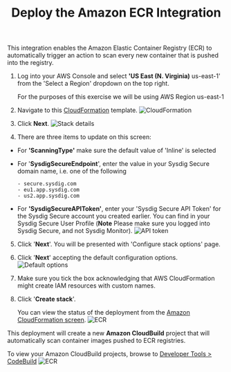 ﻿---
title: "Deploy the Amazon ECR Integration"
chapter: false
weight: 31
---

This integration enables the Amazon Elastic Container Registry (ECR) to automatically trigger an action to scan every new container that is pushed into the registry.

1. Log into your AWS Console and select **'US East (N. Virginia)** us-east-1' from the 'Select a Region' dropdown on the top right.

    For the purposes of this exercise we will be using AWS Region us-east-1

2. Navigate to this [CloudFormation](https://console.aws.amazon.com/cloudformation/home?region=us-east-1#/stacks/create/template?stackName=ECRImageScanning&templateURL=https://cf-templates-secure-scanning-ecr.s3.amazonaws.com/ecr-image-scanning.template) template. ![CloudFormation](/images/30_module_1/create_stack.png)

3. Click **Next**. ![Stack details](/images/30_module_1/stack_details.png)

4. There are three items to update on this screen:

 - For **'ScanningType'** make sure the default value of 'Inline' is selected

 - For '**SysdigSecureEndpoint**', enter the value in your Sysdig Secure domain name, i.e. one of the following

       - secure.sysdig.com
       - eu1.app.sysdig.com
       - us2.app.sysdig.com

  - For **'SysdigSecureAPIToken'**, enter your 'Sysdig Secure API Token' for the Sysdig Secure account you created earlier. You can find in your Sysdig Secure User Profile (**Note** Please make sure you logged into Sysdig Secure, and not Sysdig Monitor). ![API token](/images/30_module_1/sysdig_api_01.png)

5. Click '**Next**'. You will be presented with 'Configure stack options' page.

6. Click '**Next**' accepting the default configuration options. ![Default options](/images/30_module_1/default_opt.png)

7. Make sure you tick the box acknowledging that AWS CloudFormation might create IAM resources with custom names.

8. Click '**Create stack**'.

    You can view the status of the deployment from the [Amazon CloudFormation screen](https://console.aws.amazon.com/cloudformation/home?region=us-east-1). ![ECR](/images/30_module_1/cf_status.png)

This deployment will create a new **Amazon CloudBuild** project that will automatically scan container images pushed to ECR registries.

To view your Amazon CloudBuild projects, browse to [Developer Tools > CodeBuild](https://console.aws.amazon.com/codesuite/codebuild/projects?region=us-east-1) ![ECR](/images/30_module_1/codebuild.png)
